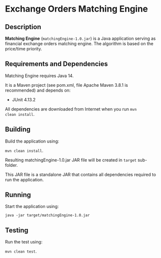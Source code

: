 # Exchange Orders Matching Engine
## Description
**Matching Engine** (<code>matchingEngine-1.0.jar</code>) is a Java application serving as financial exchange orders matching engine. The algorithm is based on the price/time priority.

## Requirements and Dependencies
Matching Engine requires Java 14.

It is a Maven project (see pom.xml, file Apache Maven 3.8.1 is recommended) and depends on:
* JUnit 4.13.2

All dependencies are downloaded from Internet when you run <code>mvn clean install</code>.

## Building
Build the application using:

<code>mvn clean install</code>.

Resulting matchingEngine-1.0.jar JAR file will be created in <code>target</code> sub-folder.

This JAR file is a standalone JAR that contains all dependencies required to run the application.

## Running
Start the application using:

<code>java -jar target/matchingEngine-1.0.jar</code>

## Testing
Run the test using:

<code>mvn clean test</code>.

